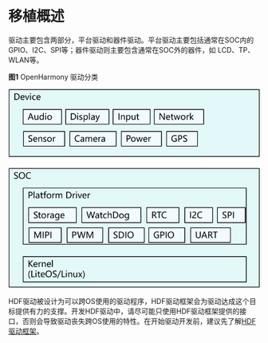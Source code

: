 # 移植概述


驱动主要包含两部分，平台驱动和器件驱动。平台驱动主要包括通常在SOC内的GPIO、I2C、SPI等；器件驱动则主要包含通常在SOC外的器件，如 LCD、TP、WLAN等。


  **图1** OpenHarmony 驱动分类

  ![zh-cn_image_0000001207599659](figures/zh-cn_image_0000001207599659.png)


HDF驱动被设计为可以跨OS使用的驱动程序，HDF驱动框架会为驱动达成这个目标提供有力的支撑。开发HDF驱动中，请尽可能只使用HDF驱动框架提供的接口，否则会导致驱动丧失跨OS使用的特性。在开始驱动开发前，建议先了解[HDF驱动框架](../driver/driver-overview-foundation.md)。
